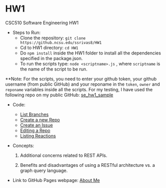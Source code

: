 # HW1
CSC510 Software Engineering HW1

* Steps to Run:
  * Clone the repository: `git clone https://github.ncsu.edu/ssrivas8/HW1`
  * Cd to HW1 directory: `cd HW1`
  * Do `npm install` inside the HW1 folder to install all the dependencies specified in the package.json.
  * To run the scripts type: `node <scriptname>.js` , where `scriptname` is the name of the script to be run.

**Note: For the scripts, you need to enter your github token, your github username (from public GitHub) and your reponame in the `token`, `owner` and `reponame` variables inside all the scripts. For my testing, I have used the following repo on my public GitHub: [se_hw1_sample](https://github.com/srivassumit/se_hw1_sample)

* Code:
  * [List Branches](listbranches.js)
  * [Create a new Repo](createrepo.js)
  * [Create an Issue](createissue.js)
  * [Editing a Repo](editrepo.js)
  * [Listing Reactions](listreactions.js)

* Concepts:
  1. Additional concerns related to REST APIs.

  2. Benefits and disadvantages of using a RESTful architecture vs. a graph query language.
  

 * Link to GitHub Pages webpage: [About Me](https://pages.github.ncsu.edu/ssrivas8/HW1/)
